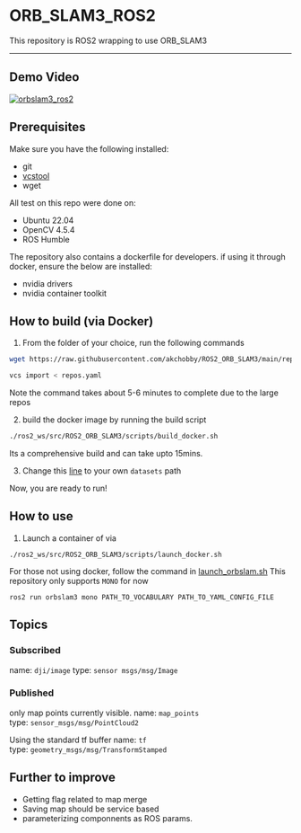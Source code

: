 # ORB_SLAM3_ROS2
This repository is ROS2 wrapping to use ORB_SLAM3

---

## Demo Video
[![orbslam3_ros2](https://user-images.githubusercontent.com/31432135/220839530-786b8a28-d5af-4aa5-b4ed-6234c2f4ca33.PNG)](https://www.youtube.com/watch?v=zXeXL8q72lM)

## Prerequisites


Make sure you have the following installed:
- git
- [vcstool](https://github.com/dirk-thomas/vcstool?tab=readme-ov-file#how-to-install-vcstool)
- wget

All test on this repo were done on:
 - Ubuntu 22.04
 - OpenCV 4.5.4
 - ROS Humble

 The repository also contains a dockerfile for developers.
 if using it through docker, ensure the below are installed:

 - nvidia drivers
 - nvidia container toolkit


## How to build (via Docker)
1. From the folder of your choice, run the following commands

```bash
wget https://raw.githubusercontent.com/akchobby/ROS2_ORB_SLAM3/main/repos.yaml

vcs import < repos.yaml 
```
Note the command takes about 5-6 minutes to complete due to the large repos

2. build the docker image by running the build script

```bash
./ros2_ws/src/ROS2_ORB_SLAM3/scripts/build_docker.sh
```

Its a comprehensive build and can take upto 15mins.

3. Change this [line](https://github.com/akchobby/ROS2_ORB_SLAM3/blob/main/scripts/launch_docker.sh#L3) to your own `datasets` path

Now, you are ready to run!

## How to use
1. Launch a container of via
```
./ros2_ws/src/ROS2_ORB_SLAM3/scripts/launch_docker.sh
```

For those not using docker, follow the command in [launch_orbslam.sh]() 
This repository only supports `MONO` for now
```
ros2 run orbslam3 mono PATH_TO_VOCABULARY PATH_TO_YAML_CONFIG_FILE
```

## Topics

### Subscribed

name: `dji/image`
type: `sensor msgs/msg/Image` 

### Published

only map points currently visible.
name: `map_points`  
type: `sensor_msgs/msg/PointCloud2`  

Using the standard tf buffer
name: `tf`  
type: `geometry_msgs/msg/TransformStamped`  

## Further to improve

- Getting flag related to map merge
- Saving map should be service based
- parameterizing componnents as ROS params.
